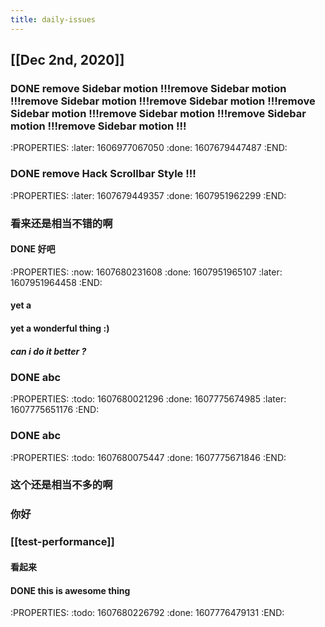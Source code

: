 ```yaml
---
title: daily-issues
---
```


## [[Dec 2nd, 2020]] 
### DONE remove Sidebar motion !!!remove Sidebar motion !!!remove Sidebar motion !!!remove Sidebar motion !!!remove Sidebar motion !!!remove Sidebar motion !!!remove Sidebar motion !!!remove Sidebar motion !!!
:PROPERTIES:
:later: 1606977067050
:done: 1607679447487
:END:
### DONE remove Hack Scrollbar Style !!!
:PROPERTIES:
:later: 1607679449357
:done: 1607951962299
:END:
### 看来还是相当不错的啊
#### DONE 好吧
:PROPERTIES:
:now: 1607680231608
:done: 1607951965107
:later: 1607951964458
:END:
#### yet a
#### yet a wonderful thing :)
##### can i do it better ?
### DONE abc
:PROPERTIES:
:todo: 1607680021296
:done: 1607775674985
:later: 1607775651176
:END:
### DONE abc
:PROPERTIES:
:todo: 1607680075447
:done: 1607775671846
:END:
### 这个还是相当不多的啊
### 你好
### [[test-performance]]
#### 看起来
#### DONE this is awesome thing
:PROPERTIES:
:todo: 1607680226792
:done: 1607776479131
:END:
